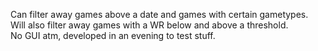 Can filter away games above a date and games with certain gametypes.  
Will also filter away games with a WR below and above a threshold.  
No GUI atm, developed in an evening to test stuff.